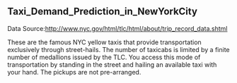 ## Taxi_Demand_Prediction_in_NewYorkCity

Data Source:http://www.nyc.gov/html/tlc/html/about/trip_record_data.shtml

These are the famous NYC yellow taxis that provide transportation exclusively through street-hails. The number of taxicabs is limited by a finite number of medallions issued by the TLC. You access this mode of transportation by standing in the street and hailing an available taxi with your hand. The pickups are not pre-arranged.
